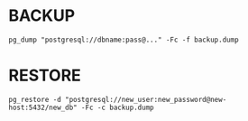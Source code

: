 # BACKUP 
```
pg_dump "postgresql://dbname:pass@..." -Fc -f backup.dump

```

# RESTORE 
```
pg_restore -d "postgresql://new_user:new_password@new-host:5432/new_db" -Fc -c backup.dump

```
